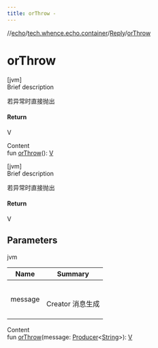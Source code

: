 ```yaml
---
title: orThrow -
---
```

//[echo](../../index.md)/[tech.whence.echo.container](../index.md)/[Reply](index.md)/[orThrow](or-throw.md)



# orThrow  
[jvm]  
Brief description  


若异常时直接抛出



#### Return  


V

  
Content  
fun [orThrow](or-throw.md)(): [V](index.md)  


[jvm]  
Brief description  


若异常时直接抛出



#### Return  


V



## Parameters  
  
jvm  
  
|  Name|  Summary| 
|---|---|
| message| <br><br>Creator<String> 消息生成<br><br>
  
  
Content  
fun [orThrow](or-throw.md)(message: [Producer](../../tech.whence.echo.function/-producer/index.md)<[String](https://kotlinlang.org/api/latest/jvm/stdlib/kotlin/-string/index.html)>): [V](index.md)  



